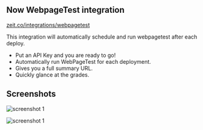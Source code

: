 ## Now WebpageTest integration

[zeit.co/integrations/webpagetest](https://zeit.co/integrations/webpagetest)

This integration will automatically schedule and run webpagetest after each deploy.

- Put an API Key and you are ready to go!
- Automatically run WebPageTest for each deployment.
- Gives you a full summary URL.
- Quickly glance at the grades.

## Screenshots

![screenshot 1](https://file-qqzpnhnmoa.now.sh/)

![screenshot 1](https://file-cstuopggey.now.sh/)
